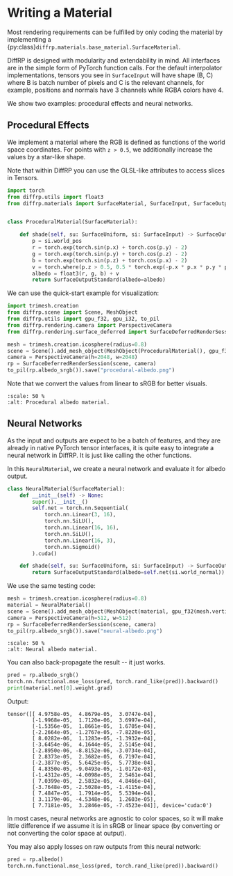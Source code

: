 # Writing a Material

Most rendering requirements can be fulfilled by only coding the material by implementing a {py:class}`diffrp.materials.base_material.SurfaceMaterial`.

DiffRP is designed with modularity and extendability in mind. All interfaces are in the simple form of PyTorch function calls. For the default interpolator implementations, tensors you see in `SurfaceInput` will have shape (B, C) where B is batch number of pixels and C is the relevant channels, for example, positions and normals have 3 channels while RGBA colors have 4.

We show two examples: procedural effects and neural networks.

## Procedural Effects

We implement a material where the RGB is defined as functions of the world space coordinates.
For points with `z > 0.5`, we additionally increase the values by a star-like shape.

Note that within DiffRP you can use the GLSL-like attributes to access slices in Tensors.

```python
import torch
from diffrp.utils import float3
from diffrp.materials import SurfaceMaterial, SurfaceInput, SurfaceOutputStandard, SurfaceUniform


class ProceduralMaterial(SurfaceMaterial):

    def shade(self, su: SurfaceUniform, si: SurfaceInput) -> SurfaceOutputStandard:
        p = si.world_pos
        r = torch.exp(torch.sin(p.x) + torch.cos(p.y) - 2)
        g = torch.exp(torch.sin(p.y) + torch.cos(p.z) - 2)
        b = torch.exp(torch.sin(p.z) + torch.cos(p.x) - 2)
        v = torch.where(p.z > 0.5, 0.5 * torch.exp(-p.x * p.x * p.y * p.y * 1000), 0)
        albedo = float3(r, g, b) + v
        return SurfaceOutputStandard(albedo=albedo)
```

We can use the quick-start example for visualization:

```python
import trimesh.creation
from diffrp.scene import Scene, MeshObject
from diffrp.utils import gpu_f32, gpu_i32, to_pil
from diffrp.rendering.camera import PerspectiveCamera
from diffrp.rendering.surface_deferred import SurfaceDeferredRenderSession

mesh = trimesh.creation.icosphere(radius=0.8)
scene = Scene().add_mesh_object(MeshObject(ProceduralMaterial(), gpu_f32(mesh.vertices), gpu_i32(mesh.faces)))
camera = PerspectiveCamera(h=2048, w=2048)
rp = SurfaceDeferredRenderSession(scene, camera)
to_pil(rp.albedo_srgb()).save("procedural-albedo.png")
```

Note that we convert the values from linear to sRGB for better visuals.

```{figure} assets/procedural-albedo.png
:scale: 50 %
:alt: Procedural albedo material.
```

## Neural Networks

As the input and outputs are expect to be a batch of features, and they are already in native PyTorch tensor interfaces, it is quite easy to integrate a neural network in DiffRP. It is just like calling the other functions.

In this `NeuralMaterial`, we create a neural network and evaluate it for albedo output.

```python
class NeuralMaterial(SurfaceMaterial):
    def __init__(self) -> None:
        super().__init__()
        self.net = torch.nn.Sequential(
            torch.nn.Linear(3, 16),
            torch.nn.SiLU(),
            torch.nn.Linear(16, 16),
            torch.nn.SiLU(),
            torch.nn.Linear(16, 3),
            torch.nn.Sigmoid()
        ).cuda()

    def shade(self, su: SurfaceUniform, si: SurfaceInput) -> SurfaceOutputStandard:
        return SurfaceOutputStandard(albedo=self.net(si.world_normal))
```

We use the same testing code:

```python
mesh = trimesh.creation.icosphere(radius=0.8)
material = NeuralMaterial()
scene = Scene().add_mesh_object(MeshObject(material, gpu_f32(mesh.vertices), gpu_i32(mesh.faces)))
camera = PerspectiveCamera(h=512, w=512)
rp = SurfaceDeferredRenderSession(scene, camera)
to_pil(rp.albedo_srgb()).save("neural-albedo.png")
```

```{figure} assets/neural-albedo.png
:scale: 50 %
:alt: Neural albedo material.
```

You can also back-propagate the result -- it just works.

```python
pred = rp.albedo_srgb()
torch.nn.functional.mse_loss(pred, torch.rand_like(pred)).backward()
print(material.net[0].weight.grad)
```

Output:

```
tensor([[ 4.9758e-05,  4.8679e-05,  3.0747e-04],
        [-1.9968e-05,  1.7120e-06,  3.6997e-04],
        [-1.5356e-05,  1.8661e-05,  1.6705e-04],
        [-2.2664e-05, -1.2767e-05, -7.8220e-05],
        [ 8.0282e-06,  1.1283e-05, -1.3932e-04],
        [-3.6454e-06,  4.1644e-05,  2.5145e-04],
        [-2.8950e-06, -8.8152e-06, -3.0734e-04],
        [ 2.8373e-05,  2.3682e-05,  6.7197e-04],
        [-2.3877e-05,  5.6425e-05,  5.7738e-04],
        [ 4.8350e-05, -9.0493e-05, -1.0172e-03],
        [-1.4312e-05, -4.0098e-05,  2.5461e-04],
        [ 7.0399e-05,  2.5832e-05,  4.8466e-04],
        [-3.7648e-05, -2.5028e-05, -1.4115e-04],
        [ 7.4847e-05,  1.7914e-05,  5.5394e-04],
        [ 3.1179e-06, -4.5348e-06,  1.2603e-05],
        [ 7.7181e-05,  3.2846e-05, -7.4523e-04]], device='cuda:0')
```

In most cases, neural networks are agnostic to color spaces, so it will make little difference if we assume it is in sRGB or linear space (by converting or not converting the color space at output).

You may also apply losses on raw outputs from this neural network:

```python
pred = rp.albedo()
torch.nn.functional.mse_loss(pred, torch.rand_like(pred)).backward()
```
